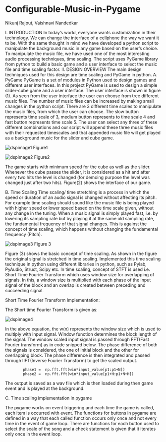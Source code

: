 # Configurable-Music-in-Pygame


Nikunj Rajput, Vaishnavi Nandedkar

I.	INTRODUCTION
In today’s world, everyone wants customization in their technology. We can change the interface of a cellphone the way we want it to be. With the same thought in mind we have developed a python script to manipulate the background music in any game based on the user’s choice. To manipulate the music file, we have used one of the most interesting audio processing techniques, time scaling. The script uses PyGame library from python to build a basic game and a user interface to select the music file and time scaling factor.
II.	DESIGN OVERVIEW
The main design techniques used for this design are time scaling and PyGame in python. 
A.	PyGame
PyGame is a set of modules in Python used to design games and different user interfaces. In this project PyGame is used to design a simple slider-cube game and a user interface. The user interface is shown in figure (1). As seen from the user interface the user can choose from tree different music files. The number of music files can be increased by making small changes in the python script. 
There are 3 different time scales to manipulate the music files, from which the user can choose. The slow button represents time scale of 3, medium button represents to time scale 4 and fast button represents time scale 5. The user can select any three of these different combinations and our script will append these three music files with their requested timescales and that appended music file will get played as a background music for the slider and cube game.

![dspimage1](https://cloud.githubusercontent.com/assets/22282617/23351352/9dbe9176-fc8e-11e6-8d20-84fcba5f9db0.jpg)
Figure1

![dspimage2](https://cloud.githubusercontent.com/assets/22282617/23351547/d8d62160-fc8f-11e6-9e28-119c0a92a444.jpg)
Figure2

The game starts with minimum speed for the cube as well as the slider. Whenever the cube passes the slider, it is considered as a hit and after every two hits the level is changed (for demoing purpose the level was changed just after two hits). Figure(2) shows the interface of our game. 


B.	Time Scaling
Time scaling/ time stretching is a process in which the speed or duration of an audio signal is changed without affecting its pitch. For example time scaling should sound like the music file is being played with higher speed or lower speed based on the time scale given, without any change in the tuning. 
   When a music signal is simply played fast, i.e. by lowering its sampling rate but by playing it at the same old sampling rate, the fundamental frequency of that signal changes. This is against the concept of time scaling, which happens without changing the fundamental frequency (Pitch).


![dspimage3](https://cloud.githubusercontent.com/assets/22282617/23351548/d8d660bc-fc8f-11e6-996e-e987d0da83e9.jpg)
Figure 3

Figure (3) shows the basic concept of time scaling. As shown in the figure the original signal is stretched in time scaling. 
Implemented this time scaling technique in python using different libraries in python, such as Pylab, PyAudio, Struct, Scipy etc.
In time scaling, concept of STFT is used i.e. Short Time Fourier Transform which uses window size for overlapping of signals. In this, a window size is multiplied with each phase of the input signal of the block and an overlap is created between preceding and succeeding signal.


Short Time Fourier Transform Implementation:

The Short time Fourier Transform is given as:

![dspimage4](https://cloud.githubusercontent.com/assets/22282617/23351605/210fc878-fc90-11e6-9d3f-dbda74187d97.jpg)


In the above equation, the w(n) represents the window size which is used to multiply with input signal. Window function determines the block length of the signal. The window scaled input signal is passed through FFT(Fast Fourier transform) as in code snipped below. The phase difference of both the signals is considered, the one of initial block and the other for overlapping block. The phase difference is then integrated and passed through IIFT(Inverse Fourier Transform) to get the scaled output.


            phase1 =  np.fft.fft(win*input_value[p1:p1+N])
            phase2 =  np.fft.fft(win*input_value[p1+H:p1+N+H])

The output is saved as a wav file which is then loaded during then game event and is played at the background.

C.	Time scaling implementation in pygame

The pygame works on event triggering and each time the game is called, each item is occurred with event. The functions for buttons in pygame are defined in a way that each called function occurs only once and not every time in the event of game loop.  There are functions for each button used to select the scale of the song and a check statement is given that it iterates only once in the event loop.

